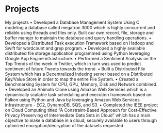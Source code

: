 # Projects
My projects
•	Developed a Database Management System Using C modeling a database called megatron 3000 which is highly concurrent and reliable using threads and files only. Built our own record, file, storage and buffer manger to maintain the database and query handling operations.
•	Developed a Distributed Task execution Framework based on Hadoop and Swift for wordcount and grep program.
•	Developed a highly available distributed file storage application programmed using Python leveraging Google App Engine infrastructure.
•	Performed a Sentiment Analysis on the Top Trends of the week in Twitter, which in turn was used to predict sentiment of future Tweets towards the trend. 
•	Built a Distributed File System which has a Decentralized Indexing server based on a Distributed Key/Value Store in order to map the entire File System.
•	Created a Benchmarking System for CPU, GPU, Memory, Disk and Network combined.
•	Developed an Animoto Clone using Amazon Web Services which is a dynamically scalable task scheduling and execution framework based on Falkon using Python and Java by leveraging Amazon Web Services infrastructure - EC2, DynamoDB, SQS, and S3.
•	Completed the IEEE project on Cloud Computing titled “A Constraint-Based Approach for Cost-Effective Privacy Preserving of Intermediate Data Sets in Cloud” which has a main objective to make a database in a cloud, securely available to users through optimized encryption/decryption of the datasets requested. 

